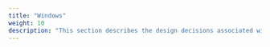 ```yaml
---
title: "Windows"
weight: 10
description: "This section describes the design decisions associated with Windows 10 and 11 endpoints configured according to guidance in ASD's Blueprint for Secure Cloud."
---
```

